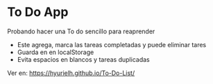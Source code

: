 # To Do App
Probando hacer una To do sencillo para reaprender
- Este agrega, marca las tareas completadas y puede eliminar tares
- Guarda en en localStorage
- Evita espacios en blancos y tareas duplicadas

Ver en: https://hyurielh.github.io/To-Do-List/